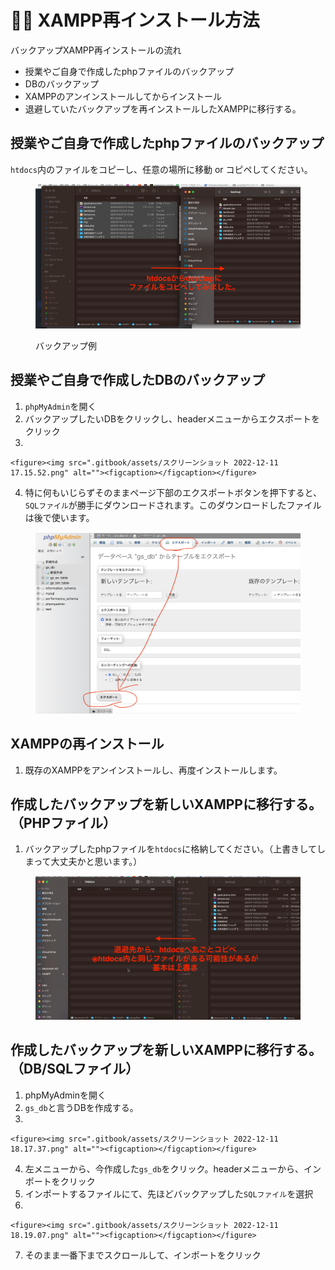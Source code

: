 # 👯‍♀️ XAMPP再インストール方法

バックアップXAMPP再インストールの流れ

* 授業やご自身で作成したphpファイルのバックアップ
* DBのバックアップ
* XAMPPのアンインストールしてからインストール
* 退避していたバックアップを再インストールしたXAMPPに移行する。

## 授業やご自身で作成したphpファイルのバックアップ

`htdocs`内のファイルをコピーし、任意の場所に移動 or コピペしてください。

<figure><img src=".gitbook/assets/スクリーンショット 2022-12-11 18.10.32.png" alt=""><figcaption><p>バックアップ例</p></figcaption></figure>

## 授業やご自身で作成したDBのバックアップ

1. `phpMyAdmin`を開く
2. バックアップしたいDBをクリックし、headerメニューからエクスポートをクリック
3.

    <figure><img src=".gitbook/assets/スクリーンショット 2022-12-11 17.15.52.png" alt=""><figcaption></figcaption></figure>
4. 特に何もいじらずそのままページ下部のエクスポートボタンを押下すると、`SQLファイル`が勝手にダウンロードされます。このダウンロードしたファイルは後で使います。

<figure><img src=".gitbook/assets/スクリーンショット 2022-12-11 17.16.08.png" alt=""><figcaption></figcaption></figure>

## XAMPPの再インストール

1. 既存のXAMPPをアンインストールし、再度インストールします。

## 作成したバックアップを新しいXAMPPに移行する。（PHPファイル）

1. バックアップしたphpファイルを`htdocs`に格納してください。（上書きしてしまって大丈夫かと思います。）

<figure><img src=".gitbook/assets/スクリーンショット 2022-12-11 18.15.26.png" alt=""><figcaption></figcaption></figure>

## 作成したバックアップを新しいXAMPPに移行する。（DB/SQLファイル）

1. phpMyAdminを開く
2. `gs_db`と言うDBを作成する。
3.

    <figure><img src=".gitbook/assets/スクリーンショット 2022-12-11 18.17.37.png" alt=""><figcaption></figcaption></figure>
4. 左メニューから、今作成した`gs_db`をクリック。headerメニューから、インポートをクリック
5. インポートするファイルにて、先ほどバックアップした`SQLファイル`を選択
6.

    <figure><img src=".gitbook/assets/スクリーンショット 2022-12-11 18.19.07.png" alt=""><figcaption></figcaption></figure>
7. そのまま一番下までスクロールして、インポートをクリック
